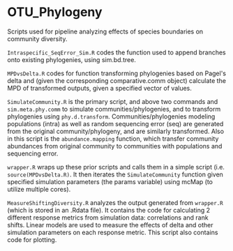 # OTU_Phylogeny
Scripts used for pipeline analyzing effects of species boundaries on community diversity.

`Intraspecific_SeqError_Sim.R` codes the function used to append branches onto existing phylogenies, 
using sim.bd.tree.

`MPDvsDelta.R` codes for function transforming phylogenies based on Pagel's delta and 
(given the corresponding comparative.comm object) calculate the MPD of transformed outputs, 
given a specified vector of values.

`SimulateCommunity.R` is the primary script, and above two commands and `sim.meta.phy.comm` 
to simulate communities/phylogenies, and to transform phylogenies using
`phy.d.transform`. Communities/phylogenies modeling populations (intra) as well as random sequencing error (seq) are
generated from the original community/phylogeny, and are similarly transformed. Also in this script is the 
`abundance.mapping` function, which transfer community abundances from original community to 
communities with populations and sequencing error.

`wrapper.R` wraps up these prior scripts and calls them in a simple script (i.e. `source(MPDvsDelta.R)`. It then iterates the 
`SimulateCommunity` function given specified simulation parameters (the params variable) using mcMap 
(to utilize multiple cores). 

`MeasureShiftingDiversity.R` analyzes the output generated from `wrapper.R` (which is stored in an .Rdata file).
It contains the code for calculating 2 different response metrics from simulation data: correlations and rank shifts. 
Linear models are used to measure the effects of delta and other simulation parameters on each response metric. 
This script also contains code for plotting.


